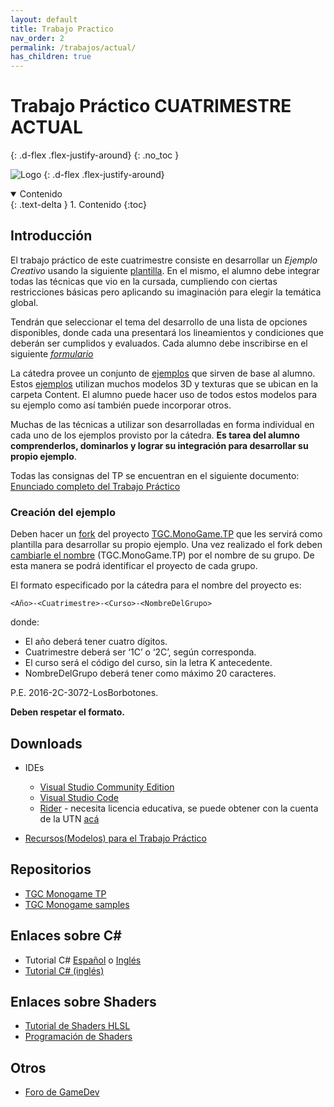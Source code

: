 ```yaml
---
layout: default
title: Trabajo Practico
nav_order: 2
permalink: /trabajos/actual/
has_children: true
---
```

# Trabajo Práctico CUATRIMESTRE ACTUAL
{: .d-flex .flex-justify-around}
{: .no_toc }

![Logo](/images/robotgc.png)
{: .d-flex .flex-justify-around}

<details open markdown="block">
  <summary>
    Contenido
  </summary>
  {: .text-delta }
1. Contenido
{:toc}
</details>

## Introducción

El trabajo práctico de este cuatrimestre consiste en desarrollar un _Ejemplo Creativo_ usando la siguiente [plantilla](https://github.com/tgc-utn/tgc-monogame-tp). En el mismo, el alumno debe integrar todas las técnicas que vio en la cursada, cumpliendo con ciertas restricciones básicas pero aplicando su imaginación para elegir la temática global.

Tendrán que seleccionar el tema del desarrollo de una lista de opciones disponibles, donde cada una presentará los lineamientos y condiciones que deberán ser cumplidos y evaluados. Cada alumno debe inscribirse en el siguiente *[formulario](https://docs.google.com/forms/d/e/1FAIpQLScBzqcmqcy5w6Rei-6CrZi4STqx6YGsxmVHTDHhz312n_B_zw/viewform?usp=sf_link)*

La cátedra provee un conjunto de [ejemplos](https://github.com/tgc-utn/tgc-monogame-samples) que sirven de base al alumno. Estos [ejemplos](https://github.com/tgc-utn/tgc-monogame-samples) utilizan muchos modelos 3D y texturas que se ubican en la carpeta Content. El alumno puede hacer uso de todos estos modelos para su ejemplo como así también puede incorporar otros.

Muchas de las técnicas a utilizar son desarrolladas en forma individual en cada uno de los ejemplos provisto por la cátedra. **Es tarea del alumno comprenderlos, dominarlos y lograr su integración para desarrollar su propio ejemplo**.

Todas las consignas del TP se encuentran en el siguiente documento: [Enunciado completo del Trabajo Práctico](https://docs.google.com/document/d/1R9nnQYHihX_bXz55AWbHuvmFl8olRc1Jlz7njMbOlYg/)


### Creación del ejemplo

Deben hacer un [fork](https://docs.github.com/en/get-started/quickstart/contributing-to-projects) del proyecto [TGC.MonoGame.TP](https://github.com/tgc-utn/tgc-monogame-tp) que les servirá como plantilla para desarrollar su propio ejemplo. Una vez realizado el fork deben [cambiarle el nombre](https://docs.github.com/en/repositories/creating-and-managing-repositories/renaming-a-repository) (TGC.MonoGame.TP) por el nombre de su grupo. De esta manera se podrá identificar el proyecto de cada grupo.

El formato especificado por la cátedra para el nombre del proyecto es: 

`<Año>-<Cuatrimestre>-<Curso>-<NombreDelGrupo>`

donde:
*   El año deberá tener cuatro dígitos.
*   Cuatrimestre deberá ser ‘1C’ o ‘2C’, según corresponda.
*   El curso será el código del curso, sin la letra K antecedente.
*   NombreDelGrupo deberá tener como máximo 20 caracteres.

P.E. 2016-2C-3072-LosBorbotones.

**Deben respetar el formato.**


## Downloads

* IDEs 
  * [Visual Studio Community Edition](https://visualstudio.microsoft.com/vs/community/)
  * [Visual Studio Code](https://code.visualstudio.com/)
  * [Rider](https://www.jetbrains.com/rider/) - necesita licencia educativa, se puede obtener con la cuenta de la UTN [acá](https://www.jetbrains.com/es-es/community/education/#students) 

* [Recursos(Modelos) para el Trabajo Práctico](https://drive.google.com/file/d/1Gmr6qM6kEt6sngbwr1_ZJOvb97MSq3QR/view)

## Repositorios

* [TGC Monogame TP](https://github.com/tgc-utn/tgc-monogame-tp)
* [TGC Monogame samples](https://github.com/tgc-utn/tgc-monogame-samples)

## Enlaces sobre C#

* Tutorial C# [Español](https://docs.microsoft.com/es-es/dotnet/csharp/tour-of-csharp/tutorials/) o [Inglés](https://docs.microsoft.com/en-us/dotnet/csharp/tour-of-csharp/tutorials/)
* [Tutorial C# (inglés)](http://www.java2s.com/Tutorial/CSharp/CatalogCSharp.htm)

## Enlaces sobre Shaders

* [Tutorial de Shaders HLSL](http://rbwhitaker.wikidot.com/hlsl-tutorials)
* [Programación de Shaders](https://docs.microsoft.com/es-es/windows/desktop/direct3dhlsl/dx-graphics-hlsl-writing-shaders-9)
## Otros
* [Foro de GameDev](http://www.gamedev.net/index)
